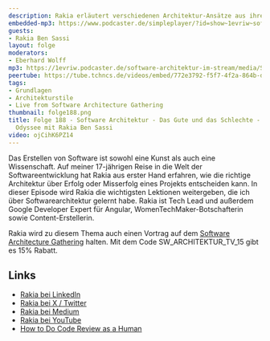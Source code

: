 ```yaml
---
description: Rakia erläutert verschiedenen Architektur-Ansätze aus ihrer Karriere.
embedded-mp3: https://www.podcaster.de/simpleplayer/?id=show~1evriw~software-architektur-im-stream~pod-c103f8918c63f2300481a05d9&v=1699209038
guests:
- Rakia Ben Sassi
layout: folge
moderators:
- Eberhard Wolff
mp3: https://1evriw.podcaster.de/software-architektur-im-stream/media/Software_Architektur_Das_Gute_und_das_Schlechte_-_eine_17_jaehrige_Odyssee_mit_Rakia_Ben_Sassi.mp3
peertube: https://tube.tchncs.de/videos/embed/772e3792-f5f7-4f2a-864b-dfc451169f62
tags:
- Grundlagen
- Architekturstile
- Live from Software Architecture Gathering
thumbnail: folge188.png
title: Folge 188 - Software Architektur - Das Gute und das Schlechte - eine 17 jährige
  Odyssee mit Rakia Ben Sassi
video: ojCihK6PZ14
---
```


Das Erstellen von Software ist sowohl eine Kunst als auch eine
Wissenschaft. Auf meiner 17-jährigen Reise in die Welt der
Softwareentwicklung hat Rakia aus erster Hand erfahren, wie die
richtige Architektur über Erfolg oder Misserfolg eines Projekts
entscheiden kann. In dieser Episode wird Rakia die wichtigsten
Lektionen weitergeben, die ich über Softwarearchitektur gelernt
habe. Rakia ist Tech Lead und außerdem Google Developer Expert für
Angular, WomenTechMaker-Botschafterin sowie Content-Erstellerin.

Rakia wird zu diesem Thema auch einen Vortrag auf dem [Software
Architecture
Gathering](https://conferences.isaqb.org/software-architecture-gathering/)
halten. Mit dem Code SW_ARCHITEKTUR_TV_15 gibt es 15% Rabatt.

## Links

* [Rakia bei LinkedIn](https://www.linkedin.com/in/rakia-ben-sassi-2b8373a0/)
* [Rakia bei X / Twitter](https://twitter.com/rakiabensassi)
* [Rakia bei Medium](https://rakiabensassi.medium.com/)
* [Rakia bei YouTube](https://www.youtube.com/@tekforge)
* [How to Do Code Review as a Human](https://mtlynch.io/human-code-reviews-1/)

